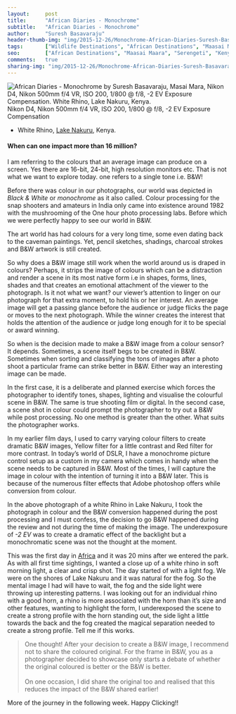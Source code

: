 ```yaml
---
layout:     post
title:      "African Diaries - Monochrome"
subtitle:   "African Diaries - Monochrome"
author:     "Suresh Basavaraju"
header-thumb-img: "img/2015-12-26/Monochrome-African-Diaries-Suresh-Basavaraju-thumb.jpg"
tags:       ["Wildlife Destinations", "African Destinations", "Maasai Maara", "Tips and Tricks", "Landscape Destinations", "Black and Whites"]
seo: 		["African Destinations", "Maasai Maara", "Serengeti", "Kenya"]
comments:   true
sharing-img: "img/2015-12-26/Monochrome-African-Diaries-Suresh-Basavaraju.jpg"
---
```

<img src="{{ site.baseurl }}/img/2015-12-26/Monochrome-African-Diaries-Suresh-Basavaraju.jpg"  alt="African Diaries - Monochrome by Suresh Basavaraju, Masai Mara, Nikon D4, Nikon 500mm f/4 VR, ISO 200, 1/800 @ f/8, -2 EV Exposure Compensation. White Rhino, Lake Nakuru, Kenya.">

<div class="exif">Nikon D4, Nikon 500mm f/4 VR, ISO 200, 1/800 @ f/8, -2 EV Exposure Compensation
</div>

<p>
	<ul>
		<li>White Rhino, <a href="http://www.wilderhood.com/destination/Lake%20Nakura" target="_blank">Lake Nakuru</a>, Kenya.</li>
	</ul>
</p>

<p>
<h4>When can one impact more than 16 million?</h4>
</p>

<p>
I am referring to the colours that an average image can produce on a screen. Yes there are 16-bit, 24-bit, high resolution monitors etc. That is not what we want to explore today. one refers to a single tone i.e. B&W!
</p>

<p>
Before there was colour in our photographs, our world was depicted in <em>Black & White</em> or <em>monochrome</em> as it also called. Colour processing for the snap shooters and amateurs in India only came into existence around 1982 with the mushrooming of the One hour photo processing labs. Before which we were perfectly happy to see our world in B&W.
</p>

<p>
The art world has had colours for a very long time, some even dating back to the caveman paintings. Yet, pencil sketches, shadings, charcoal strokes and B&W artwork is still created.
</p>

<p>
So why does a B&W image still work when the world around us is draped in colours? Perhaps, it strips the image of colours which can be a distraction and render a scene in its most native form i.e in shapes, forms, lines, shades and that creates an emotional attachment of the viewer to the photograph. Is it not what we want? our viewer’s attention to linger on our photograph for that extra moment, to hold his or her interest. An average image will get a passing glance before the audience or judge flicks the page or moves to the next photograph. While the winner creates the interest that holds the attention of the audience or judge long enough for it to be special or award winning.
</p>

<p>
So when is the decision made to make a B&W image from a colour sensor? It depends. Sometimes, a scene itself begs to be created in B&W. Sometimes when sorting and classifying the tons of images after a photo shoot a particular frame can strike better in B&W. Either way an interesting image can be made.
</p>

<p>
In the first case, it is a deliberate and planned exercise which forces the photographer to identify tones, shapes, lighting and visualise the colourful scene in B&W. The same is true shooting film or digital. In the second case, a scene shot in colour could prompt the photographer to try out a B&W while post processing. No one method is greater than the other. What suits the photographer works.
</p>

<p>
In my earlier film days, I used to carry varying colour filters to create dramatic B&W images, Yellow filter for a little contrast and Red filter for more contrast. In today’s world of DSLR, I have a monochrome picture control setup as a custom in my camera which comes in handy when the scene needs to be captured in B&W. Most of the times, I will capture the image in colour with the intention of turning it into a B&W later. This is because of the numerous filter effects that Adobe photoshop offers while conversion from colour.
</p>

<p>
In the above photograph of a white Rhino in Lake Nakuru, I took the photograph in colour and the B&W conversion happened during the post processing and I must confess, the decision to go B&W happened during the review and not during the time of making the image. The underexposure of <em>-2 EV</em> was to create a dramatic effect of the backlight but a monochromatic scene was not the thought at the moment.
</p>

<p>
This was the first day in <a href="http://www.wilderhood.com/category/African%20Destinations" target="_blank">Africa</a> and it was 20 mins after we entered the park. As with all first time sightings, I wanted a close up of a white rhino in soft morning light, a clear and crisp shot. The day started of with a light fog. We were on the shores of Lake Nakuru and it was natural for the fog. So the mental image I had will have to wait, the fog and the side light were throwing up interesting patterns. I was looking out for an individual rhino with a good horn, a rhino is more associated with the horn than it’s size and other features, wanting to highlight the form, I underexposed the scene to create a strong profile with the horn standing out, the side light a little towards the back and the fog created the magical separation needed to create a strong profile. Tell me if this works.
</p>

<blockquote>
One thought! After your decision to create a B&W image, I recommend not to share the coloured original. For the frame in B&W, you as a photographer decided to showcase only starts a debate of whether the original coloured is better or the B&W is better. 
<br><br>
On one occasion, I did share the original too and realised that this reduces the impact of the B&W shared earlier!
</blockquote>

<p>
More of the journey in the following week. Happy Clicking!!
</p>